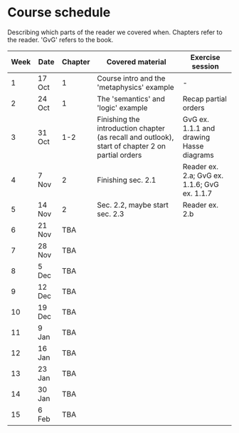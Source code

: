 # Course schedule

Describing which parts of the reader we covered when. Chapters refer to the reader. 'GvG' refers to the book.

Week | Date | Chapter | Covered material | Exercise session
---  | ---  | ---     | ---              | ---      
1 | 17 Oct | 1 | Course intro and the 'metaphysics' example | -   
2 | 24 Oct | 1 | The 'semantics' and 'logic' example | Recap partial orders
3 | 31 Oct | 1-2 | Finishing the introduction chapter (as recall and outlook), start of chapter 2 on partial orders | GvG ex. 1.1.1 and drawing Hasse diagrams 
4 | 7 Nov  | 2 | Finishing sec. 2.1 | Reader ex. 2.a; GvG ex. 1.1.6; GvG ex. 1.1.7
5 | 14 Nov | 2 | Sec. 2.2, maybe start sec. 2.3 | Reader ex. 2.b 
6 | 21 Nov | TBA |  |  
7 | 28 Nov | TBA |  |  
8 | 5 Dec  | TBA |  |  
9 | 12 Dec | TBA |  |  
10| 19 Dec | TBA |  |  
11|  9 Jan | TBA |  |  
12| 16 Jan | TBA |  |  
13| 23 Jan | TBA |  |  
14| 30 Jan | TBA |  |  
15| 6 Feb  | TBA |  |   
